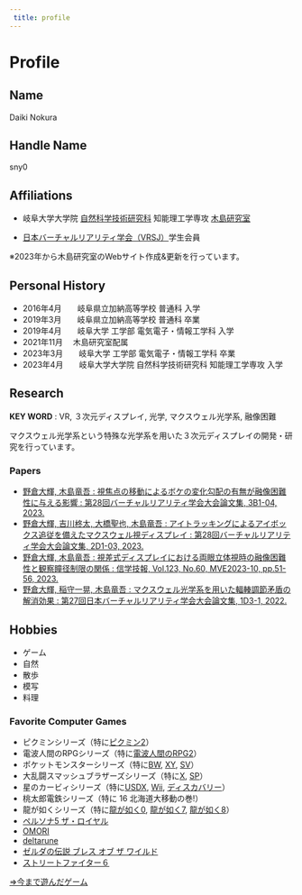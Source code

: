 ```yaml
---
 title: profile
---
```

<div style={{ textAlign: 'center' }}>


# Profile


</div>

## Name

Daiki Nokura

## Handle Name
sny0

## Affiliations
- 岐阜大学大学院 [自然科学技術研究科](https://gnst.gifu-u.ac.jp/) 知能理工学専攻 [木島研究室](https://www.kzm.info.gifu-u.ac.jp/)

- [日本バーチャルリアリティ学会（VRSJ）](https://vrsj.org/)学生会員

※2023年から木島研究室のWebサイト作成&更新を行っています。


## Personal History
- 2016年4月　　岐阜県立加納高等学校 普通科 入学
- 2019年3月　　岐阜県立加納高等学校 普通科 卒業
- 2019年4月　　岐阜大学 工学部 電気電子・情報工学科 入学
- 2021年11月　 木島研究室配属
- 2023年3月　　岐阜大学 工学部 電気電子・情報工学科 卒業
- 2023年4月　　岐阜大学大学院 自然科学技術研究科 知能理工学専攻 入学

## Research
**KEY WORD** : VR, ３次元ディスプレイ, 光学, マクスウェル光学系, 融像困難

マクスウェル光学系という特殊な光学系を用いた３次元ディスプレイの開発・研究を行っています。



### Papers
- [野倉大輝, 木島竜吾 : 視焦点の移動によるボケの変化勾配の有無が融像困難性に与える影響 : 第28回バーチャルリアリティ学会大会論文集, 3B1-04, 2023.](https://conference.vrsj.org/ac2023/program/doc/3B1-04.pdf)
- [野倉大輝, 吉川柊太, 大橋聖也, 木島竜吾 : アイトラッキングによるアイボックス追従を備えたマクスウェル視ディスプレイ : 第28回バーチャルリアリティ学会大会論文集, 2D1-03, 2023.](https://conference.vrsj.org/ac2023/program/doc/2D1-03.pdf)
- [野倉大輝, 木島竜吾 : 視差式ディスプレイにおける両眼立体視時の融像困難性と観察瞳径制限の関係 : 信学技報, Vol.123, No.60, MVE2023-10, pp.51-56, 2023.](https://ken.ieice.org/ken/paper/20230601hCUZ/)
- [野倉大輝, 稲守一晃, 木島竜吾 : マクスウェル光学系を用いた輻輳調節矛盾の解消効果 : 第27回日本バーチャルリアリティ学会大会論文集, 1D3-1, 2022.](https://conference.vrsj.org/ac2022/program/doc/1D3-1.pdf)


## Hobbies
- ゲーム
- 自然
- 散歩
- 模写
- 料理
### Favorite Computer Games
- ピクミンシリーズ（特に[ピクミン2](https://www.nintendo.co.jp/ngc/gpvj/)）
- 電波人間のRPGシリーズ（特に[電波人間のRPG2](https://www.denpaningen.jp/series/2nd.html)）
- ポケットモンスターシリーズ（特に[BW](https://www.pokemon.co.jp/series/bw/), [XY](https://www.pokemon.co.jp/ex/xy/), [SV](https://www.pokemon.co.jp/ex/sv/ja/)）
- 大乱闘スマッシュブラザーズシリーズ（特に[X](https://www.smashbros.com/wii/jp/), [SP](https://www.smashbros.com/ja_JP/)）
- 星のカービィシリーズ（特に[USDX](https://www.nintendo.co.jp/ds/ykwj/index.html), [Wii](https://www.nintendo.co.jp/wii/sukj/), [ディスカバリー](https://www.nintendo.co.jp/switch/arzga/index.html)）
- 桃太郎電鉄シリーズ（特に 16 北海道大移動の巻!）
- 龍が如くシリーズ（特に[龍が如く0](https://ryu-ga-gotoku.com/zero/), [龍が如く7](https://ryu-ga-gotoku.com/seven/), [龍が如く8](https://ryu-ga-gotoku.com/eight/)）
- [ペルソナ5 ザ・ロイヤル](https://p5r.jp/)
- [OMORI](https://www.omori-game.com/en)
- [deltarune](https://deltarune.com/)
- [ゼルダの伝説 ブレス オブ ザ ワイルド](https://www.nintendo.co.jp/zelda/botw/index.html)
- [ストリートファイター６](https://www.streetfighter.com/6/ja-jp)

[⇒今まで遊んだゲーム](/playedGames)